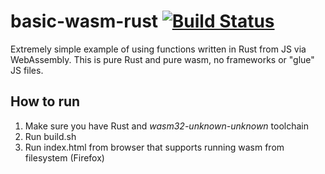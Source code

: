 # basic-wasm-rust [![Build Status](https://travis-ci.org/arthrp/basic-wasm-rust.svg?branch=master)](https://travis-ci.org/arthrp/basic-wasm-rust)
Extremely simple example of using functions written in Rust from JS via WebAssembly. This is pure Rust and pure wasm, no frameworks or "glue" JS files.

## How to run

1. Make sure you have Rust and *wasm32-unknown-unknown* toolchain
2. Run build.sh
3. Run index.html from browser that supports running wasm from filesystem (Firefox)
